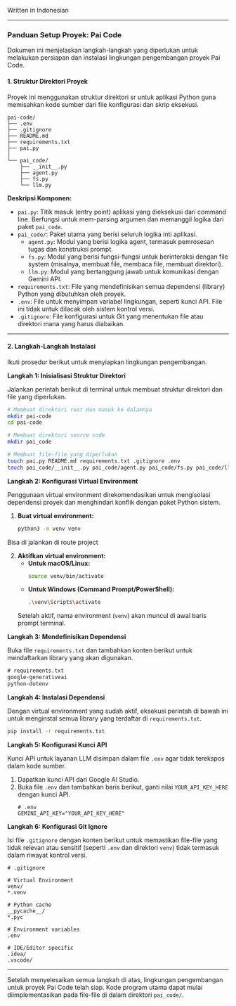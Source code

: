 Written in Indonesian

---

### **Panduan Setup Proyek: Pai Code**

Dokumen ini menjelaskan langkah-langkah yang diperlukan untuk melakukan persiapan dan instalasi lingkungan pengembangan proyek Pai Code.

#### **1. Struktur Direktori Proyek**

Proyek ini menggunakan struktur direktori sr untuk aplikasi Python guna memisahkan kode sumber dari file konfigurasi dan skrip eksekusi.

```
pai-code/
├── .env
├── .gitignore
├── README.md
├── requirements.txt
├── pai.py
│
└── pai_code/
    ├── __init__.py
    ├── agent.py
    ├── fs.py
    └── llm.py
```

**Deskripsi Komponen:**

*   `pai.py`: Titik masuk (entry point) aplikasi yang dieksekusi dari command line. Berfungsi untuk mem-parsing argumen dan memanggil logika dari paket `pai_code`.
*   `pai_code/`: Paket utama yang berisi seluruh logika inti aplikasi.
    *   `agent.py`: Modul yang berisi logika agent, termasuk pemrosesan tugas dan konstruksi prompt.
    *   `fs.py`: Modul yang berisi fungsi-fungsi untuk berinteraksi dengan file system (misalnya, membuat file, membaca file, membuat direktori).
    *   `llm.py`: Modul yang bertanggung jawab untuk komunikasi dengan Gemini API.
*   `requirements.txt`: File yang mendefinisikan semua dependensi (library) Python yang dibutuhkan oleh proyek.
*   `.env`: File untuk menyimpan variabel lingkungan, seperti kunci API. File ini tidak untuk dilacak oleh sistem kontrol versi.
*   `.gitignore`: File konfigurasi untuk Git yang menentukan file atau direktori mana yang harus diabaikan.

---

#### **2. Langkah-Langkah Instalasi**

Ikuti prosedur berikut untuk menyiapkan lingkungan pengembangan.

**Langkah 1: Inisialisasi Struktur Direktori**

Jalankan perintah berikut di terminal untuk membuat struktur direktori dan file yang diperlukan.

```bash
# Membuat direktori root dan masuk ke dalamnya
mkdir pai-code
cd pai-code

# Membuat direktori source code
mkdir pai_code

# Membuat file-file yang diperlukan
touch pai.py README.md requirements.txt .gitignore .env
touch pai_code/__init__.py pai_code/agent.py pai_code/fs.py pai_code/llm.py
```

**Langkah 2: Konfigurasi Virtual Environment**

Penggunaan virtual environment direkomendasikan untuk mengisolasi dependensi proyek dan menghindari konflik dengan paket Python sistem.

1.  **Buat virtual environment:**
    ```bash
    python3 -m venv venv
    ```
Bisa di jalankan di route project

2.  **Aktifkan virtual environment:**
    *   **Untuk macOS/Linux:**
        ```bash
        source venv/bin/activate
        ```
    *   **Untuk Windows (Command Prompt/PowerShell):**
        ```bash
        .\venv\Scripts\activate
        ```
    Setelah aktif, nama environment (`venv`) akan muncul di awal baris prompt terminal.

**Langkah 3: Mendefinisikan Dependensi**

Buka file `requirements.txt` dan tambahkan konten berikut untuk mendaftarkan library yang akan digunakan.

```txt
# requirements.txt
google-generativeai
python-dotenv
```

**Langkah 4: Instalasi Dependensi**

Dengan virtual environment yang sudah aktif, eksekusi perintah di bawah ini untuk menginstal semua library yang terdaftar di `requirements.txt`.

```bash
pip install -r requirements.txt
```

**Langkah 5: Konfigurasi Kunci API**

Kunci API untuk layanan LLM disimpan dalam file `.env` agar tidak terekspos dalam kode sumber.

1.  Dapatkan kunci API dari Google AI Studio.
2.  Buka file `.env` dan tambahkan baris berikut, ganti nilai `YOUR_API_KEY_HERE` dengan kunci API.
    ```env
    # .env
    GEMINI_API_KEY="YOUR_API_KEY_HERE"
    ```

**Langkah 6: Konfigurasi Git Ignore**

Isi file `.gitignore` dengan konten berikut untuk memastikan file-file yang tidak relevan atau sensitif (seperti `.env` dan direktori `venv`) tidak termasuk dalam riwayat kontrol versi.

```gitignore
# .gitignore

# Virtual Environment
venv/
*.venv

# Python cache
__pycache__/
*.pyc

# Environment variables
.env

# IDE/Editor specific
.idea/
.vscode/
```

---

Setelah menyelesaikan semua langkah di atas, lingkungan pengembangan untuk proyek Pai Code telah siap. Kode program utama dapat mulai diimplementasikan pada file-file di dalam direktori `pai_code/`.